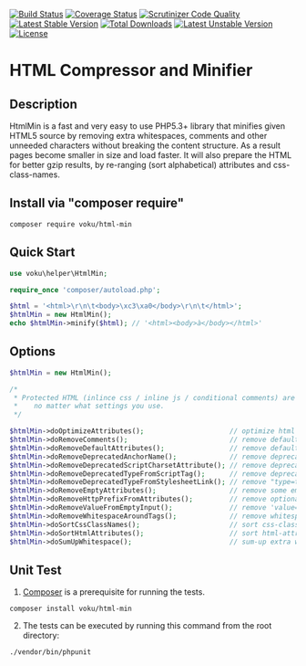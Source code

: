 [![Build Status](https://travis-ci.org/voku/HtmlMin.svg?branch=master)](https://travis-ci.org/voku/HtmlMin)
[![Coverage Status](https://coveralls.io/repos/github/voku/HtmlMin/badge.svg?branch=master)](https://coveralls.io/github/voku/HtmlMin?branch=master)
[![Scrutinizer Code Quality](https://scrutinizer-ci.com/g/voku/HtmlMin/badges/quality-score.png?b=master)](https://scrutinizer-ci.com/g/voku/HtmlMin/?branch=master)
[![Latest Stable Version](https://poser.pugx.org/voku/html-min/v/stable)](https://packagist.org/packages/voku/html-min) 
[![Total Downloads](https://poser.pugx.org/voku/html-min/downloads)](https://packagist.org/packages/voku/html-min) 
[![Latest Unstable Version](https://poser.pugx.org/voku/html-min/v/unstable)](https://packagist.org/packages/voku/html-min)
[![License](https://poser.pugx.org/voku/html-min/license)](https://packagist.org/packages/voku/html-min)

# HTML Compressor and Minifier

## Description

HtmlMin is a fast and very easy to use PHP5.3+ library that minifies given HTML5 source by removing extra whitespaces, comments and other unneeded characters without breaking the content structure. As a result pages become smaller in size and load faster. It will also prepare the HTML for better gzip results, by re-ranging (sort alphabetical) attributes and css-class-names.


## Install via "composer require"

```shell
composer require voku/html-min
```

## Quick Start

```php
use voku\helper\HtmlMin;

require_once 'composer/autoload.php';

$html = '<html>\r\n\t<body>\xc3\xa0</body>\r\n\t</html>';
$htmlMin = new HtmlMin();
echo $htmlMin->minify($html); // '<html><body>à</body></html>'
```

## Options

```php
$htmlMin = new HtmlMin();

/* 
 * Protected HTML (inlince css / inline js / conditional comments) are still protected,
 *    no matter what settings you use.
 */

$htmlMin->doOptimizeAttributes();                     // optimize html attributes 
$htmlMin->doRemoveComments();                         // remove default HTML comments
$htmlMin->doRemoveDefaultAttributes();                // remove defaults
$htmlMin->doRemoveDeprecatedAnchorName();             // remove deprecated anchor-jump
$htmlMin->doRemoveDeprecatedScriptCharsetAttribute(); // remove deprecated charset-attribute (the browser will use the charset from the HTTP-Header, anyway)
$htmlMin->doRemoveDeprecatedTypeFromScriptTag();      // remove deprecated script-mime-types
$htmlMin->doRemoveDeprecatedTypeFromStylesheetLink(); // remove "type=text/css" for css links
$htmlMin->doRemoveEmptyAttributes();                  // remove some empty attributes
$htmlMin->doRemoveHttpPrefixFromAttributes();         // remove optional "http:"-prefix from attributes
$htmlMin->doRemoveValueFromEmptyInput();              // remove 'value=""' from empty <input>
$htmlMin->doRemoveWhitespaceAroundTags();             // remove whitespace around tags
$htmlMin->doSortCssClassNames();                      // sort css-class-names, for better gzip results
$htmlMin->doSortHtmlAttributes();                     // sort html-attributes, for better gzip results
$htmlMin->doSumUpWhitespace();                        // sum-up extra whitespace from the Dom
```

## Unit Test

1) [Composer](https://getcomposer.org) is a prerequisite for running the tests.

```
composer install voku/html-min
```

2) The tests can be executed by running this command from the root directory:

```bash
./vendor/bin/phpunit
```

